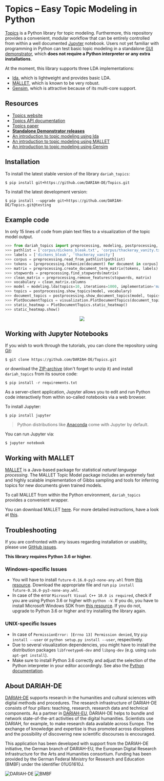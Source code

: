 # Topics – Easy Topic Modeling in Python
[Topics](http://dev.digital-humanities.de/ci/job/DARIAH-Topics/doclinks/1/) is a Python library for topic modeling. Furthermore, this repository provides a convenient, modular workflow that can be entirely controlled from within a well documented [Jupyter](http://jupyter.org/) notebook. Users not yet familiar with programming in Python can test basic topic modeling in a standalone [GUI demonstrator](https://dariah-de.github.io/TopicsExplorer/), which **does not require a Python interpreter or any extra installations**.

At the moment, this library supports three LDA implementations:
* [lda](http://pythonhosted.org/lda/index.html), which is lightweight and provides basic LDA.
* [MALLET](http://mallet.cs.umass.edu/), which is known to be very robust.
* [Gensim](https://radimrehurek.com/gensim/), which is attractive because of its multi-core support.

## Resources
* [Topics website](http://dev.digital-humanities.de/ci/job/DARIAH-Topics/doclinks/1/)
* [Topics API documentation](http://dev.digital-humanities.de/ci/job/DARIAH-Topics/doclinks/1/docs/gen/modules.html)
* [Topics paper](https://dh2017.adho.org/abstracts/411/411.pdf)
* **[Standalone Demonstrator releases](https://github.com/DARIAH-DE/TopicsExplorer/releases/latest)**
* [An introduction to topic modeling using lda](IntroducingLda.ipynb)
* [An introduction to topic modeling using MALLET](IntroducingMallet.ipynb)
* [An introduction to topic modeling using Gensim](IntroducingGensim.ipynb)

## Installation
To install the latest stable version of the library `dariah_topics`:

```
$ pip install git+https://github.com/DARIAH-DE/Topics.git
```

To install the latest development version:

```
$ pip install --upgrade git+https://github.com/DARIAH-DE/Topics.git@testing
```

## Example code
In only 15 lines of code from plain text files to a visualization of the topic model output.

```python
>>> from dariah_topics import preprocessing, modeling, postprocessing, visualization
>>> pathlist = ['corpus/dickens_bleak.txt', 'corpus/thackeray_vanity.txt']
>>> labels = ['dickens_bleak', 'thackeray_vanity']
>>> corpus = preprocessing.read_from_pathlist(pathlist)
>>> tokens = [preprocessing.tokenize(document) for document in corpus]
>>> matrix = preprocessing.create_document_term_matrix(tokens, labels)
>>> stopwords = preprocessing.find_stopwords(matrix)
>>> clean_matrix = preprocessing.remove_features(stopwords, matrix)
>>> vocabulary = clean_matrix.columns
>>> model = modeling.lda(topics=10, iterations=1000, implementation='mallet')
>>> topics = postprocessing.show_topics(model, vocabulary)
>>> document_topics = postprocessing.show_document_topics(model, topics, labels)
>>> PlotDocumentTopics = visualization.PlotDocumentTopics(document_topics)
>>> static_heatmap = PlotDocumentTopics.static_heatmap()
>>> static_heatmap.show()
```
<p align="center">
  <img src="docs/images/heatmap.png"/>
</p>

## Working with Jupyter Notebooks
If you wish to work through the tutorials, you can clone the repository using [Git](https://git-scm.com/book/en/v2/Getting-Started-Installing-Git):

```
$ git clone https://github.com/DARIAH-DE/Topics.git
```

or download the [ZIP-archive](https://github.com/DARIAH-DE/Topics/archive/master.zip) (don't forget to unzip it) and install `dariah_topics` from its source code:

```
$ pip install -r requirements.txt
```

As a server-client application, Jupyter allows you to edit and run Python code interactively from within so-called notebooks via a web browser.

To install Jupyter:

```
$ pip install jupyter
```

> Python distributions like [Anaconda](https://anaconda.org/anaconda/python) come with Jupyter by default.

You can run Jupyter via:

```
$ jupyter notebook
```

## Working with MALLET
[MALLET](http://mallet.cs.umass.edu) is a Java-based package for statistical *natural language processing*. The MALLET Topic Model package includes an extremely fast and highly scalable implementation of Gibbs sampling and tools for inferring topics for new documents given trained models.

To call MALLET from within the Python environment, `dariah_topics` provides a convenient wrapper.

You can download MALLET [here](http://mallet.cs.umass.edu/download.php). For more detailed instructions, have a look at [this](http://programminghistorian.org/lessons/topic-modeling-and-mallet).

## Troubleshooting
If you are confronted with any issues regarding installation or usability, please use [GitHub issues](https://github.com/DARIAH-DE/Topics/issues).

**This library requires Python 3.6 or higher.**

### Windows-specific Issues
* You will have to install `future‑0.16.0‑py3‑none‑any.whl` from [this resource](http://www.lfd.uci.edu/~gohlke/pythonlibs/). Download the appropriate file and run `pip install future‑0.16.0‑py3‑none‑any.whl`.
* In case of the error `Microsoft Visual C++ 10.0 is required`, check if you are using Python 3.6 or higher with `python -V`. If you do, you have to install Microsoft Windows SDK from [this resource](https://developer.microsoft.com/de-de/windows/downloads/windows-10-sdk). If you do not, upgrade to Python 3.6 or higher and try installing the library again.

### UNIX-specific Issues
* In case of `PermissionError: [Errno 13] Permission denied`, try `pip install --user` or `python setup.py install --user`, respectively.
* Due to several visualization dependencies, you might have to install the distribution packages `libfreetype6-dev` and `libpng-dev` (e.g. using `sudo apt-get install`).
* Make sure to install Python 3.6 correctly and adjust the selection of the Python interpreter in your editor accordingly. See also the [Python documentation](https://docs.python.org/3/using/mac.html).


## About DARIAH-DE
[DARIAH-DE](https://de.dariah.eu) supports research in the humanities and cultural sciences with digital methods and procedures. The research infrastructure of DARIAH-DE consists of four pillars: teaching, research, research data and technical components. As a partner in [DARIAH-EU](http://dariah.eu/), DARIAH-DE helps to bundle and network state-of-the-art activities of the digital humanities. Scientists use DARIAH, for example, to make research data available across Europe. The exchange of knowledge and expertise is thus promoted across disciplines and the possibility of discovering new scientific discourses is encouraged.

This application has been developed with support from the DARIAH-DE initiative, the German branch of DARIAH-EU, the European Digital Research Infrastructure for the Arts and Humanities consortium. Funding has been provided by the German Federal Ministry for Research and Education (BMBF) under the identifier 01UG1610J.

![DARIAH-DE](docs/images/dariah-de_logo.png)
![BMBF](docs/images/bmbf_logo.png)

